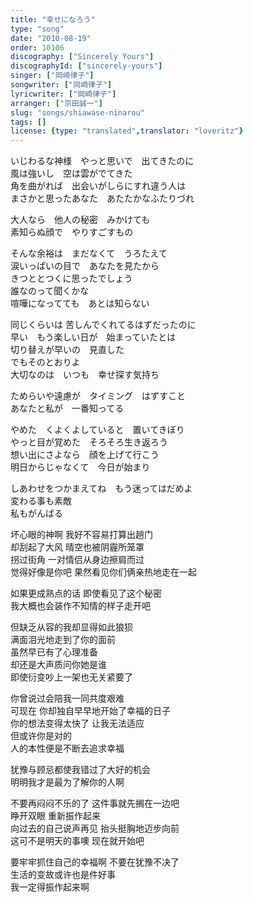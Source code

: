 ```yaml
---
title: "幸せになろう"
type: "song"
date: "2010-08-19"
order: 10106
discography: ["Sincerely Yours"]
discographyId: ["sincerely-yours"]
singer: ["岡崎律子"]
songwriter: ["岡崎律子"]
lyricwriter: ["岡崎律子"]
arranger: ["京田誠一"]
slug: "songs/shiawase-ninarou"
tags: []
license: {type: "translated",translator: "loveritz"}
---
```


いじわるな神様　やっと思いで　出てきたのに   
風は強いし　空は雲がでてきた   
角を曲がれば　出会いがしらにすれ違う人は   
まさかと思ったあなた　あたたかなふたりづれ   
  
大人なら　他人の秘密　みかけても   
素知らぬ顔で　やりすごすもの   
  
そんな余裕は　まだなくて　うろたえて   
涙いっぱいの目で　あなたを見たから   
きつととつくに思ったでしょう   
誰なのって聞くかな   
喧嘩になってても　あとは知らない   
  
同じくらいは 苦しんでくれてるはずだったのに   
早い　もう楽しい日が　始まっていたとは   
切り替えが早いの　見直した　   
でもそのとおりよ   
大切なのは　いつも　幸せ探す気持ち   
  
ためらいや遠慮が　タイミング　はずすこと   
あなたと私が　一番知ってる   
  
やめた　くよくよしていると　置いてきぼり   
やっと目が覚めた　そろそろ生き返ろう   
想い出にさよなら　顔を上げて行こう   
明日からじゃなくて　今日が始まり   
  
しあわせをつかまえてね　もう迷ってはだめよ   
変わる事も素敵   
私もがんばる  
  
坏心眼的神啊 我好不容易打算出趟门   
却刮起了大风 晴空也被阴霾所笼罩   
拐过街角 一对情侣从身边擦肩而过   
觉得好像是你吧 果然看见你们俩亲热地走在一起   
  
如果更成熟点的话 即使看见了这个秘密   
我大概也会装作不知情的样子走开吧   
  
但缺乏从容的我却显得如此狼狈   
满面泪光地走到了你的面前   
虽然早已有了心理准备   
却还是大声质问你她是谁   
即使衍变吵上一架也无关紧要了   
  
你曾说过会陪我一同共度艰难   
可现在 你却独自早早地开始了幸福的日子   
你的想法变得太快了 让我无法适应   
但或许你是对的   
人的本性便是不断去追求幸福   
  
犹豫与顾忌都使我错过了大好的机会   
明明我才是最为了解你的人啊   
  
不要再闷闷不乐的了 这件事就先搁在一边吧   
睁开双眼 重新振作起来   
向过去的自己说声再见 抬头挺胸地迈步向前   
这可不是明天的事噢 现在就开始吧   
  
要牢牢抓住自己的幸福啊 不要在犹豫不决了   
生活的变故或许也是件好事   
我一定得振作起来啊
